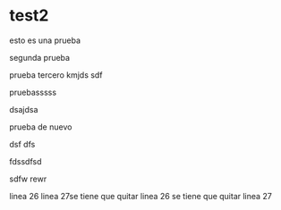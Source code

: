 # test2
esto es una prueba 

segunda prueba 


prueba tercero
kmjds
sdf


pruebasssss

dsajdsa

prueba de nuevo

dsf
dfs

fdssdfsd

sdfw
rewr

linea 26
linea 27se tiene que quitar linea 26
se tiene que quitar linea 27
